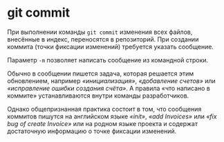 # git commit

При выполнении команды `git commit` изменения всех файлов, внесённые в индекс, переносятся в репозиторий. При создании коммита (точки фиксации изменений) требуется указать сообщение.

Параметр `-m` позволяет написать сообщение из командной строки.

Обычно в сообщении пишется задача, которая решается этим обновлением, например *«инициализация»*, *«добавление счетов»* или *«исправление ошибки создания счёта»*. А правила «что написано в коммите» устанавливаются внутри команды разработчиков.

Однако общепризнанная практика состоит в том, что сообщения коммитов пишутся на английском языке *«init»*, *«add Invoices»* или *«fix bug of create Invoice»* или на родном языке проекта и содержат достаточную информацию о точке фиксации изменений.
